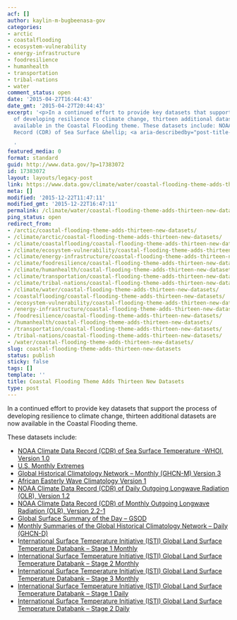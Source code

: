```yaml
---
acf: []
author: kaylin-m-bugbeenasa-gov
categories:
- arctic
- coastalflooding
- ecosystem-vulnerability
- energy-infrastructure
- foodresilience
- humanhealth
- transportation
- tribal-nations
- water
comment_status: open
date: '2015-04-27T16:44:43'
date_gmt: '2015-04-27T20:44:43'
excerpt: '<p>In a continued effort to provide key datasets that support the process
  of developing resilience to climate change, thirteen additional datasets are now
  available in the Coastal Flooding theme. These datasets include: NOAA Climate Data
  Record (CDR) of Sea Surface &hellip; <a aria-describedby="post-title-17383072" href="https://www.data.gov/climate/water/coastal-flooding-theme-adds-thirteen-new-datasets/">Continued</a></p>

  '
featured_media: 0
format: standard
guid: http://www.data.gov/?p=17383072
id: 17383072
layout: layouts/legacy-post
link: https://www.data.gov/climate/water/coastal-flooding-theme-adds-thirteen-new-datasets/
meta: []
modified: '2015-12-22T11:47:11'
modified_gmt: '2015-12-22T16:47:11'
permalink: /climate/water/coastal-flooding-theme-adds-thirteen-new-datasets/
ping_status: open
redirect_from:
- /arctic/coastal-flooding-theme-adds-thirteen-new-datasets/
- /climate/arctic/coastal-flooding-theme-adds-thirteen-new-datasets/
- /climate/coastalflooding/coastal-flooding-theme-adds-thirteen-new-datasets/
- /climate/ecosystem-vulnerability/coastal-flooding-theme-adds-thirteen-new-datasets/
- /climate/energy-infrastructure/coastal-flooding-theme-adds-thirteen-new-datasets/
- /climate/foodresilience/coastal-flooding-theme-adds-thirteen-new-datasets/
- /climate/humanhealth/coastal-flooding-theme-adds-thirteen-new-datasets/
- /climate/transportation/coastal-flooding-theme-adds-thirteen-new-datasets/
- /climate/tribal-nations/coastal-flooding-theme-adds-thirteen-new-datasets/
- /climate/water/coastal-flooding-theme-adds-thirteen-new-datasets/
- /coastalflooding/coastal-flooding-theme-adds-thirteen-new-datasets/
- /ecosystem-vulnerability/coastal-flooding-theme-adds-thirteen-new-datasets/
- /energy-infrastructure/coastal-flooding-theme-adds-thirteen-new-datasets/
- /foodresilience/coastal-flooding-theme-adds-thirteen-new-datasets/
- /humanhealth/coastal-flooding-theme-adds-thirteen-new-datasets/
- /transportation/coastal-flooding-theme-adds-thirteen-new-datasets/
- /tribal-nations/coastal-flooding-theme-adds-thirteen-new-datasets/
- /water/coastal-flooding-theme-adds-thirteen-new-datasets/
slug: coastal-flooding-theme-adds-thirteen-new-datasets
status: publish
sticky: false
tags: []
template: ''
title: Coastal Flooding Theme Adds Thirteen New Datasets
type: post
---
```

In a continued effort to provide key datasets that support the process of developing resilience to climate change, thirteen additional datasets are now available in the Coastal Flooding theme.


These datasets include:


* [NOAA Climate Data Record (CDR) of Sea Surface Temperature -WHOI, Version 1.0](https://catalog.data.gov/dataset/noaa-climate-data-record-cdr-of-sea-surface-temperature-whoi-version-1-0)
* [U.S. Monthly Extremes](https://catalog.data.gov/dataset/u-s-monthly-extremes)
* [Global Historical Climatology Network – Monthly (GHCN-M) Version 3](https://catalog.data.gov/dataset/global-historical-climatology-network-monthly-ghcn-m-version-3)
* [African Easterly Wave Climatology Version 1](https://catalog.data.gov/dataset/african-easterly-wave-climatology-version-1)
* [NOAA Climate Data Record (CDR) of Daily Outgoing Longwave Radiation (OLR), Version 1.2](https://catalog.data.gov/dataset/noaa-climate-data-record-cdr-of-daily-outgoing-longwave-radiation-olr-version-1-2)
* [NOAA Climate Data Record (CDR) of Monthly Outgoing Longwave Radiation (OLR), Version 2.2-1](https://catalog.data.gov/dataset/noaa-climate-data-record-cdr-of-monthly-outgoing-longwave-radiation-olr-version-2-2-1)
* [Global Surface Summary of the Day – GSOD](https://catalog.data.gov/dataset/global-surface-summary-of-the-day-gsod)
* [Monthly Summaries of the Global Historical Climatology Network – Daily (GHCN-D)](https://catalog.data.gov/dataset/monthly-summaries-of-the-global-historical-climatology-network-daily-ghcn-d)
* I[nternational Surface Temperature Initiative (ISTI) Global Land Surface Temperature Databank – Stage 1 Monthly](https://catalog.data.gov/dataset/international-surface-temperature-initiative-isti-global-land-surface-temperature-databank-sta)
* [International Surface Temperature Initiative (ISTI) Global Land Surface Temperature Databank – Stage 2 Monthly](https://catalog.data.gov/dataset/international-surface-temperature-initiative-isti-global-land-surface-temperature-databank-sta5f571)
* [International Surface Temperature Initiative (ISTI) Global Land Surface Temperature Databank – Stage 3 Monthly](https://catalog.data.gov/dataset/international-surface-temperature-initiative-isti-global-land-surface-temperature-databank-staa1620)
* [International Surface Temperature Initiative (ISTI) Global Land Surface Temperature Databank – Stage 1 Daily](https://catalog.data.gov/dataset/international-surface-temperature-initiative-isti-global-land-surface-temperature-databank-sta1c63d)
* [International Surface Temperature Initiative (ISTI) Global Land Surface Temperature Databank – Stage 2 Daily](https://catalog.data.gov/dataset/international-surface-temperature-initiative-isti-global-land-surface-temperature-databank-sta3f4f9)


